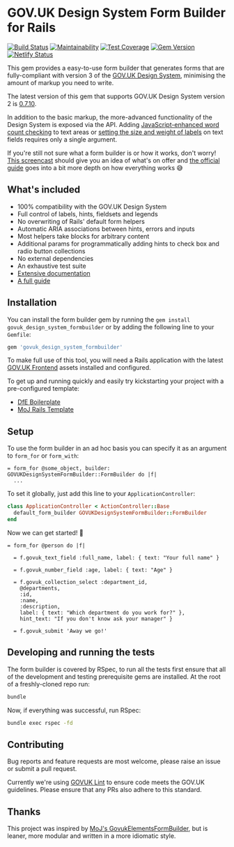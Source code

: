 # GOV.UK Design System Form Builder for Rails

[![Build Status](https://travis-ci.com/DFE-Digital/govuk_design_system_formbuilder.svg?branch=master)](https://travis-ci.com/DFE-Digital/govuk_design_system_formbuilder)
[![Maintainability](https://api.codeclimate.com/v1/badges/fde73b5dc9476197281b/maintainability)](https://codeclimate.com/github/DFE-Digital/govuk_design_system_formbuilder/maintainability)
[![Test Coverage](https://api.codeclimate.com/v1/badges/fde73b5dc9476197281b/test_coverage)](https://codeclimate.com/github/DFE-Digital/govuk_design_system_formbuilder/test_coverage)
[![Gem Version](https://badge.fury.io/rb/govuk_design_system_formbuilder.svg)](https://badge.fury.io/rb/govuk_design_system_formbuilder)
[![Netlify Status](https://api.netlify.com/api/v1/badges/d4c50b8d-6ca3-4797-9ab3-6e0731c72b44/deploy-status)](https://app.netlify.com/sites/govuk-form-builder/deploys)

This gem provides a easy-to-use form builder that generates forms that are
fully-compliant with version 3 of the [GOV.UK Design System](https://design-system.service.gov.uk/),
minimising the amount of markup you need to write.

The latest version of this gem that supports GOV.UK Design System version 2 is
[0.7.10](https://github.com/DFE-Digital/govuk_design_system_formbuilder/releases/tag/v0.7.10).

In addition to the basic markup, the more-advanced functionality of the Design
System is exposed via the API. Adding [JavaScript-enhanced word count
checking](https://govuk-form-builder.netlify.com/form-elements/text-area/)
to text areas or [setting the size and weight of
labels](https://govuk-form-builder.netlify.com/introduction/labels-hints-and-legends/)
on text fields requires only a single argument.

If you're still not sure what a form builder is or how it works, don't worry!
[This screencast](https://www.youtube.com/watch?v=PhoFZ0qXAlA) should give you
an idea of what's on offer and [the official guide](https://govuk-form-builder.netlify.com) goes
into a bit more depth on how everything works 😅

## What's included

* 100% compatibility with the GOV.UK Design System
* Full control of labels, hints, fieldsets and legends
* No overwriting of Rails' default form helpers
* Automatic ARIA associations between hints, errors and inputs
* Most helpers take blocks for arbitrary content
* Additional params for programmatically adding hints to check box and radio
  button collections
* No external dependencies
* An exhaustive test suite
* [Extensive documentation](https://www.rubydoc.info/gems/govuk_design_system_formbuilder/GOVUKDesignSystemFormBuilder/Builder)
* [A full guide](https://govuk-form-builder.netlify.com/)

## Installation

You can install the form builder gem by running the `gem install
govuk_design_system_formbuilder` or by adding the following line
to your `Gemfile`:

```sh
gem 'govuk_design_system_formbuilder'
```

To make full use of this tool, you will need a Rails application with the latest [GOV.UK
Frontend](https://github.com/alphagov/govuk-frontend) assets installed and
configured.

To get up and running quickly and easily try kickstarting your project with a
pre-configured template:

* [DfE Boilerplate](https://github.com/DFE-Digital/govuk-rails-boilerplate)
* [MoJ Rails Template](https://github.com/ministryofjustice/moj_rails_template)

## Setup

To use the form builder in an ad hoc basis you can specify it
as an argument to `form_for` or `form_with`:

```slim
= form_for @some_object, builder: GOVUKDesignSystemFormBuilder::FormBuilder do |f|
  ...
```

To set it globally, just add this line to your `ApplicationController`:

```ruby
class ApplicationController < ActionController::Base
  default_form_builder GOVUKDesignSystemFormBuilder::FormBuilder
end
```

Now we can get started! 🎉

```slim
= form_for @person do |f|

  = f.govuk_text_field :full_name, label: { text: "Your full name" }

  = f.govuk_number_field :age, label: { text: "Age" }

  = f.govuk_collection_select :department_id,
    @departments,
    :id,
    :name,
    :description,
    label: { text: "Which department do you work for?" },
    hint_text: "If you don't know ask your manager" }

  = f.govuk_submit 'Away we go!'
```

## Developing and running the tests

The form builder is covered by RSpec, to run all the tests first ensure that
all of the development and testing prerequisite gems are installed. At the root
of a freshly-cloned repo run:

```sh
bundle
```

Now, if everything was successful, run RSpec:

```sh
bundle exec rspec -fd
```

## Contributing

Bug reports and feature requests are most welcome, please raise an issue or
submit a pull request.

Currently we're using [GOVUK Lint](https://github.com/alphagov/govuk-lint) to
ensure code meets the GOV.UK guidelines. Please ensure that any PRs also adhere
to this standard.

## Thanks

This project was inspired by [MoJ's GovukElementsFormBuilder](https://github.com/ministryofjustice/govuk_elements_form_builder),
but is leaner, more modular and written in a more idiomatic style.
